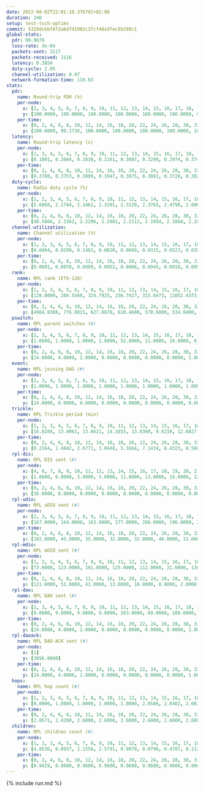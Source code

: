```yaml
---
date: 2022-08-02T22:01:10.376701+02:00
duration: 240
setup: test-tsch-optims
commit: 5320dcbbf6f2a6dfd1902c37cf48a3fec5b198c1
global-stats:
  pdr: 99.9679
  loss-rate: 3e-04
  packets-sent: 3117
  packets-received: 3116
  latency: 0.3854
  duty-cycle: 2.95
  channel-utilization: 0.07
  network-formation-time: 110.03
stats:
  pdr:
    name: Round-trip PDR (%)
    per-node:
      x: [2, 3, 4, 5, 6, 7, 8, 9, 10, 11, 12, 13, 14, 15, 16, 17, 18, 19, 20, 21, 22, 23, 24, 25]
      y: [100.0000, 100.0000, 100.0000, 100.0000, 100.0000, 100.0000, 99.2063, 100.0000, 100.0000, 100.0000, 100.0000, 100.0000, 100.0000, 100.0000, 100.0000, 100.0000, 100.0000, 100.0000, 100.0000, 100.0000, 100.0000, 100.0000, 100.0000, 100.0000]
    per-time:
      x: [0, 2, 4, 6, 8, 10, 12, 14, 16, 18, 20, 22, 24, 26, 28, 30, 32, 34, 36, 38, 40, 42, 44, 46, 48, 50]
      y: [100.0000, 99.1736, 100.0000, 100.0000, 100.0000, 100.0000, 100.0000, 100.0000, 100.0000, 100.0000, 100.0000, 100.0000, 100.0000, 100.0000, 100.0000, 100.0000, 100.0000, 100.0000, 100.0000, 100.0000, 100.0000, 100.0000, 100.0000, 100.0000, 100.0000, 100.0000]
  latency:
    name: Round-trip latency (s)
    per-node:
      x: [2, 3, 4, 5, 6, 7, 8, 9, 10, 11, 12, 13, 14, 15, 16, 17, 18, 19, 20, 21, 22, 23, 24, 25]
      y: [0.1801, 0.2044, 0.1638, 0.2161, 0.3087, 0.3298, 0.2974, 0.3746, 0.2337, 0.3043, 0.2117, 0.4063, 0.3097, 0.4223, 0.3461, 0.5036, 0.4075, 0.5164, 0.5435, 0.5518, 0.5065, 0.5565, 0.7185, 0.6740]
    per-time:
      x: [0, 2, 4, 6, 8, 10, 12, 14, 16, 18, 20, 22, 24, 26, 28, 30, 32, 34, 36, 38, 40, 42, 44, 46, 48, 50]
      y: [0.3780, 0.3753, 0.3809, 0.3947, 0.3975, 0.3881, 0.3728, 0.3829, 0.3905, 0.3885, 0.3806, 0.4023, 0.3628, 0.3796, 0.3829, 0.3610, 0.3784, 0.3975, 0.3646, 0.3968, 0.3762, 0.3933, 0.3955, 0.3825, 0.4057, 0.4131]
  duty-cycle:
    name: Radio duty cycle (%)
    per-node:
      x: [1, 2, 3, 4, 5, 6, 7, 8, 9, 10, 11, 12, 13, 14, 15, 16, 17, 18, 19, 20, 21, 22, 23, 24, 25]
      y: [5.6868, 2.1744, 2.3462, 2.3391, 2.3120, 2.3765, 2.4798, 2.0869, 2.3549, 2.3757, 2.4456, 2.3700, 2.5034, 2.4683, 2.3849, 2.3398, 2.4236, 2.5829, 2.6319, 2.8457, 2.6553, 2.5552, 2.5080, 2.6305, 2.7224]
    per-time:
      x: [0, 2, 4, 6, 8, 10, 12, 14, 16, 18, 20, 22, 24, 26, 28, 30, 32, 34, 36, 38, 40, 42, 44, 46, 48, 50, 52, 54, 56, 58, 60, 62, 64, 66, 68, 70, 72, 74, 76, 78, 80, 82, 84, 86, 88, 90, 92, 94, 96, 98, 100, 102, 104, 106, 108, 110, 112, 114, 116, 118, 120, 122, 124, 126, 128, 130, 132, 134, 136, 138, 140, 142, 144, 146, 148, 150, 152, 154, 156, 158, 160, 162, 164, 166, 168, 170, 172, 174, 176, 178, 180, 182, 184, 186, 188, 190, 192, 194, 196, 198, 200, 202, 204, 206, 208, 210, 212, 214, 216, 218, 220, 222, 224, 226, 228, 230, 232, 234, 236, 238]
      y: [40.5866, 2.2362, 2.2296, 2.2001, 2.2112, 2.1954, 2.1860, 2.2044, 2.1544, 2.1899, 2.1838, 2.1767, 2.1873, 2.1818, 2.2233, 2.2043, 2.1913, 2.6053, 2.5971, 2.5004, 2.4487, 2.1892, 2.1953, 2.1899, 2.1323, 2.1982, 2.2880, 9.5124, 2.2130, 3.2267, 3.6099, 2.4767, 2.3966, 2.3818, 2.3426, 4.3885, 2.3483, 2.3069, 2.3317, 2.3037, 2.3976, 2.6194, 2.3669, 2.1579, 2.0135, 1.9997, 2.0014, 1.9991, 1.9949, 1.9991, 1.9993, 2.0031, 1.9937, 1.9901, 1.9887, 1.9914, 2.0007, 2.0200, 1.9974, 1.9996, 1.9931, 1.9905, 1.9892, 1.9931, 1.9981, 1.9985, 1.9958, 2.0009, 1.9931, 1.9916, 1.9935, 2.0124, 1.9964, 1.9976, 2.0026, 1.9944, 1.9941, 1.9940, 1.9887, 1.9895, 1.9901, 1.9936, 1.9987, 2.0028, 1.9967, 2.0066, 1.9923, 1.9927, 1.9918, 1.9939, 1.9972, 1.9939, 1.9942, 1.9919, 1.9989, 1.9946, 1.9923, 1.9934, 1.9930, 2.0004, 2.0063, 1.9958, 1.9996, 1.9971, 1.9939, 1.9950, 1.9893, 1.9896, 2.0011, 1.9967, 1.9962, 1.9967, 1.9980, 1.9915, 2.0020, 1.9866, 1.9930, 1.9933, 2.0001, 2.0028]
  channel-utilization:
    name: Channel utilization (%)
    per-node:
      x: [1, 2, 3, 4, 5, 6, 7, 8, 9, 10, 11, 12, 13, 14, 15, 16, 17, 18, 19, 20, 21, 22, 23, 24, 25]
      y: [0.0464, 0.0299, 0.1483, 0.0820, 0.0669, 0.0315, 0.0523, 0.0392, 0.0334, 0.0599, 0.0319, 0.0426, 0.0729, 0.0324, 0.0432, 0.0887, 0.0341, 0.1722, 0.0271, 0.0420, 0.0326, 0.0300, 0.0205, 0.0231, 0.0242]
    per-time:
      x: [0, 2, 4, 6, 8, 10, 12, 14, 16, 18, 20, 22, 24, 26, 28, 30, 32, 34, 36, 38, 40, 42, 44, 46, 48, 50, 52, 54, 56, 58, 60, 62, 64, 66, 68, 70, 72, 74, 76, 78, 80, 82, 84, 86, 88, 90, 92, 94, 96, 98, 100, 102, 104, 106, 108, 110, 112, 114, 116, 118, 120, 122, 124, 126, 128, 130, 132, 134, 136, 138, 140, 142, 144, 146, 148, 150, 152, 154, 156, 158, 160, 162, 164, 166, 168, 170, 172, 174, 176, 178, 180, 182, 184, 186, 188, 190, 192, 194, 196, 198, 200, 202, 204, 206, 208, 210, 212, 214, 216, 218, 220, 222, 224, 226, 228, 230, 232, 234, 236, 238]
      y: [0.0601, 0.0970, 0.0989, 0.0952, 0.0966, 0.0945, 0.0918, 0.0954, 0.0937, 0.0932, 0.0910, 0.0917, 0.0925, 0.0873, 0.1024, 0.0971, 0.0934, 0.2445, 0.1916, 0.1593, 0.1438, 0.0931, 0.0975, 0.0920, 0.0859, 0.0962, 0.0623, 0.0152, 0.0377, 0.2502, 0.1583, 0.1760, 0.1791, 0.1656, 0.1389, 0.1201, 0.1290, 0.1141, 0.1278, 0.1115, 0.1105, 0.1039, 0.1089, 0.0511, 0.0198, 0.0184, 0.0193, 0.0170, 0.0203, 0.0192, 0.0182, 0.0205, 0.0197, 0.0171, 0.0178, 0.0170, 0.0207, 0.0270, 0.0188, 0.0194, 0.0195, 0.0169, 0.0170, 0.0190, 0.0193, 0.0196, 0.0190, 0.0195, 0.0178, 0.0179, 0.0192, 0.0255, 0.0192, 0.0194, 0.0198, 0.0178, 0.0176, 0.0182, 0.0165, 0.0180, 0.0175, 0.0181, 0.0203, 0.0203, 0.0188, 0.0229, 0.0186, 0.0187, 0.0186, 0.0185, 0.0202, 0.0176, 0.0178, 0.0177, 0.0198, 0.0182, 0.0179, 0.0188, 0.0187, 0.0211, 0.0208, 0.0191, 0.0207, 0.0194, 0.0191, 0.0189, 0.0176, 0.0173, 0.0198, 0.0188, 0.0190, 0.0189, 0.0196, 0.0183, 0.0219, 0.0163, 0.0191, 0.0180, 0.0190, 0.0216]
  rank:
    name: RPL rank (ETX-128)
    per-node:
      x: [1, 2, 3, 4, 5, 6, 7, 8, 9, 10, 11, 12, 13, 14, 15, 16, 17, 18, 19, 20, 21, 22, 23, 24, 25]
      y: [128.0000, 260.5560, 324.7925, 256.7427, 315.6473, 11052.4373, 3652.7897, 5054.8737, 10235.9514, 11828.1597, 11814.4586, 10705.9578, 8810.0977, 11252.9969, 12038.9164, 11296.4613, 11818.6888, 2931.1348, 8680.4803, 7558.6519, 8696.3603, 7136.4787, 3165.4405, 2920.9513, 2769.9447]
    per-time:
      x: [0, 2, 4, 6, 8, 10, 12, 14, 16, 18, 20, 22, 24, 26, 28, 30, 32, 34, 36, 38, 40, 42, 44, 46, 48, 50, 52, 54, 56, 58, 60, 62, 64, 66, 68, 70, 72, 74, 76, 78, 80, 82, 84, 86, 88, 90, 92, 94, 96, 98, 100, 102, 104, 106, 108, 110, 112, 114, 116, 118, 120, 122, 124, 126, 128, 130, 132, 134, 136, 138, 140, 142, 144, 146, 148, 150, 152, 154, 156, 158, 160, 162, 164, 166, 168, 170, 172, 174, 176, 178, 180, 182, 184, 186, 188, 190, 192, 194, 196, 198, 200, 202, 204, 206, 208, 210, 212, 214, 216, 218, 220, 222, 224, 226, 228, 230, 232, 234, 236, 238, 240]
      y: [4964.8308, 776.9815, 627.6078, 610.4600, 570.6000, 534.0400, 563.3800, 562.8235, 546.5600, 543.9000, 541.4400, 541.0400, 537.8846, 524.1600, 546.4200, 590.9600, 595.6600, 585.3800, 604.2251, 584.2479, 582.4290, 586.0200, 579.7647, 570.3137, 569.9600, 560.6667, 374.0989, 407.4127, 2885.8659, 8167.1170, 15598.1143, 28634.8205, 24144.6000, 27924.6216, 29901.1929, 29981.6694, 27882.1048, 24617.0492, 27596.9756, 27329.3125, 28873.1967, 27933.8304, 25258.3780, 3120.2982, 781.9000, 774.9412, 757.3000, 758.8200, 752.9020, 724.1765, 707.9020, 688.9804, 660.8039, 647.8000, 635.7059, 627.4800, 623.3400, 610.6800, 599.9020, 592.5882, 585.8400, 585.9800, 583.7600, 576.0962, 562.1800, 553.8400, 555.4706, 545.7400, 542.0200, 545.9020, 534.7200, 531.9400, 544.6346, 532.4231, 523.0600, 510.4400, 510.4200, 511.9000, 512.3000, 512.4600, 513.6600, 512.1569, 511.4600, 511.7843, 508.3200, 501.8000, 499.1400, 500.2800, 502.2308, 495.6078, 493.1373, 487.9600, 485.4800, 483.0400, 483.8200, 483.7400, 485.5294, 484.4000, 484.6600, 489.4118, 475.5400, 471.0400, 471.3269, 467.4400, 466.9200, 464.2157, 463.7600, 463.6000, 465.2941, 461.0000, 459.4200, 460.4000, 459.0400, 457.5600, 457.0000, 455.9200, 455.6400, 453.1600, 453.0392, 453.5000, 335.5000]
  pswitch:
    name: RPL parent switches (#)
    per-node:
      x: [2, 3, 4, 5, 6, 7, 8, 9, 10, 11, 12, 13, 14, 15, 16, 17, 18, 19, 20, 21, 22, 23, 24, 25]
      y: [1.0000, 1.0000, 1.0000, 1.0000, 52.0000, 21.0000, 26.0000, 61.0000, 63.0000, 53.0000, 48.0000, 36.0000, 45.0000, 57.0000, 51.0000, 56.0000, 47.0000, 27.0000, 25.0000, 23.0000, 36.0000, 7.0000, 7.0000, 16.0000]
    per-time:
      x: [0, 2, 4, 6, 8, 10, 12, 14, 16, 18, 20, 22, 24, 26, 28, 30, 32, 34, 36, 38, 40, 42, 44, 46, 48, 50, 52, 54, 56, 58, 60, 62, 64, 66, 68, 70, 72, 74, 76, 78, 80, 82, 84, 86, 88, 90, 92, 94, 96, 98, 100, 102, 104, 106, 108, 110, 112, 114, 116, 118, 120, 122, 124, 126, 128, 130, 132, 134, 136, 138, 140, 142, 144, 146, 148, 150, 152, 154, 156, 158, 160, 162, 164, 166, 168, 170, 172, 174, 176, 178, 180, 182, 184, 186, 188, 190, 192, 194, 196, 198, 200, 202, 204, 206, 208, 210, 212, 214, 216, 218, 220, 222, 224, 226, 228, 230, 232, 234, 236]
      y: [24.0000, 4.0000, 1.0000, 0.0000, 0.0000, 0.0000, 0.0000, 1.0000, 0.0000, 0.0000, 0.0000, 0.0000, 2.0000, 0.0000, 0.0000, 0.0000, 0.0000, 0.0000, 0.0000, 0.0000, 2.0000, 0.0000, 1.0000, 1.0000, 0.0000, 1.0000, 1.0000, 1.0000, 12.0000, 76.0000, 46.0000, 54.0000, 57.0000, 53.0000, 45.0000, 43.0000, 39.0000, 44.0000, 45.0000, 40.0000, 43.0000, 38.0000, 52.0000, 5.0000, 0.0000, 1.0000, 0.0000, 0.0000, 1.0000, 1.0000, 1.0000, 1.0000, 1.0000, 0.0000, 1.0000, 0.0000, 0.0000, 0.0000, 1.0000, 1.0000, 0.0000, 0.0000, 0.0000, 2.0000, 0.0000, 0.0000, 1.0000, 0.0000, 0.0000, 1.0000, 0.0000, 0.0000, 2.0000, 2.0000, 0.0000, 0.0000, 0.0000, 0.0000, 0.0000, 0.0000, 0.0000, 1.0000, 0.0000, 1.0000, 0.0000, 0.0000, 0.0000, 0.0000, 2.0000, 1.0000, 1.0000, 0.0000, 0.0000, 0.0000, 0.0000, 0.0000, 1.0000, 0.0000, 0.0000, 1.0000, 0.0000, 0.0000, 2.0000, 0.0000, 0.0000, 1.0000, 0.0000, 0.0000, 1.0000, 0.0000, 0.0000, 0.0000, 0.0000, 0.0000, 0.0000, 0.0000, 0.0000, 0.0000, 1.0000]
  event:
    name: RPL joining DAG (#)
    per-node:
      x: [2, 3, 4, 5, 6, 7, 8, 9, 10, 11, 12, 13, 14, 15, 16, 17, 18, 19, 20, 21, 22, 23, 24, 25]
      y: [1.0000, 1.0000, 1.0000, 1.0000, 1.0000, 1.0000, 1.0000, 1.0000, 1.0000, 1.0000, 1.0000, 1.0000, 1.0000, 1.0000, 1.0000, 1.0000, 1.0000, 2.0000, 2.0000, 2.0000, 2.0000, 2.0000, 2.0000, 2.0000]
    per-time:
      x: [0, 2, 4, 6, 8, 10, 12, 14, 16, 18, 20, 22, 24, 26, 28, 30, 32, 34, 36, 38, 40, 42, 44, 46, 48, 50, 52, 54, 56, 58, 60, 62, 64, 66, 68, 70, 72, 74, 76, 78, 80, 82, 84]
      y: [24.0000, 0.0000, 0.0000, 0.0000, 0.0000, 0.0000, 0.0000, 0.0000, 0.0000, 0.0000, 0.0000, 0.0000, 0.0000, 0.0000, 0.0000, 0.0000, 0.0000, 0.0000, 0.0000, 0.0000, 0.0000, 0.0000, 0.0000, 0.0000, 0.0000, 0.0000, 0.0000, 0.0000, 0.0000, 0.0000, 0.0000, 0.0000, 0.0000, 0.0000, 0.0000, 0.0000, 0.0000, 0.0000, 0.0000, 0.0000, 0.0000, 0.0000, 7.0000]
  trickle:
    name: RPL Trickle period (min)
    per-node:
      x: [1, 2, 3, 4, 5, 6, 7, 8, 9, 10, 11, 12, 13, 14, 15, 16, 17, 18, 19, 20, 21, 22, 23, 24, 25]
      y: [16.8284, 13.9063, 13.6621, 14.1015, 13.8360, 9.6210, 12.6827, 11.6326, 9.7633, 16.2245, 9.7870, 9.9867, 10.8642, 10.4435, 9.6624, 9.4293, 9.5255, 15.7680, 15.8741, 12.2587, 12.0503, 11.4013, 14.4822, 14.4961, 13.7951]
    per-time:
      x: [0, 2, 4, 6, 8, 10, 12, 14, 16, 18, 20, 22, 24, 26, 28, 30, 32, 34, 36, 38, 40, 42, 44, 46, 48, 50, 52, 54, 56, 58, 60, 62, 64, 66, 68, 70, 72, 74, 76, 78, 80, 82, 84, 86, 88, 90, 92, 94, 96, 98, 100, 102, 104, 106, 108, 110, 112, 114, 116, 118, 120, 122, 124, 126, 128, 130, 132, 134, 136, 138, 140, 142, 144, 146, 148, 150, 152, 154, 156, 158, 160, 162, 164, 166, 168, 170, 172, 174, 176, 178, 180, 182, 184, 186, 188, 190, 192, 194, 196, 198, 200, 202, 204, 206, 208, 210, 212, 214, 216, 218, 220, 222, 224, 226, 228, 230, 232, 234, 236, 238, 240]
      y: [0.2164, 1.4842, 2.6771, 3.8448, 5.1664, 7.1434, 8.4323, 8.5668, 8.6508, 14.1558, 16.4277, 17.1267, 17.1402, 17.4763, 17.4763, 17.4763, 17.4763, 17.4763, 17.4763, 17.4763, 17.4763, 17.4763, 17.4763, 17.4763, 17.4763, 17.4763, 17.4763, 17.4763, 15.4086, 12.2336, 9.2603, 2.7259, 2.7844, 2.5079, 2.4420, 2.2853, 2.1322, 1.9098, 1.9026, 1.8688, 2.0211, 1.9541, 1.6303, 1.5067, 2.1845, 4.3691, 4.3691, 8.1265, 8.7381, 8.7381, 8.7381, 12.6789, 17.4763, 17.4763, 17.4763, 17.4763, 17.4763, 17.4763, 17.4763, 17.4763, 17.4763, 17.4763, 17.4763, 17.4763, 17.4763, 17.4763, 17.4763, 17.4763, 17.4763, 17.4763, 17.4763, 17.4763, 16.4759, 16.8671, 16.9083, 16.9520, 16.9520, 17.1267, 17.1267, 17.1267, 17.1267, 17.4763, 17.4763, 17.4763, 17.4763, 17.4763, 17.4763, 17.4763, 17.4763, 17.4763, 17.4763, 17.4763, 17.4763, 17.4763, 17.4763, 17.4763, 17.4763, 17.4763, 17.4763, 17.4763, 17.4763, 17.4763, 17.4763, 17.4763, 17.4763, 17.4763, 17.4763, 17.4763, 17.4763, 17.4763, 17.4763, 17.4763, 17.4763, 17.4763, 17.4763, 17.4763, 17.4763, 17.4763, 17.4763, 17.4763, 17.4763]
  rpl-dis:
    name: RPL DIS sent (#)
    per-node:
      x: [4, 6, 7, 8, 9, 10, 11, 12, 13, 14, 15, 16, 17, 18, 19, 20, 21, 22, 23, 24, 25]
      y: [1.0000, 6.0000, 3.0000, 5.0000, 11.0000, 13.0000, 16.0000, 12.0000, 7.0000, 19.0000, 15.0000, 15.0000, 12.0000, 23.0000, 39.0000, 39.0000, 43.0000, 41.0000, 57.0000, 53.0000, 55.0000]
    per-time:
      x: [0, 2, 4, 6, 8, 10, 12, 14, 16, 18, 20, 22, 24, 26, 28, 30, 32, 34, 36, 38, 40, 42, 44, 46, 48, 50, 52, 54, 56, 58, 60, 62, 64, 66, 68, 70, 72, 74, 76, 78, 80, 82, 84]
      y: [36.0000, 0.0000, 0.0000, 0.0000, 0.0000, 0.0000, 0.0000, 0.0000, 0.0000, 0.0000, 0.0000, 0.0000, 0.0000, 0.0000, 0.0000, 0.0000, 0.0000, 0.0000, 1.0000, 1.0000, 0.0000, 0.0000, 0.0000, 0.0000, 0.0000, 0.0000, 0.0000, 0.0000, 2.0000, 10.0000, 23.0000, 20.0000, 27.0000, 24.0000, 24.0000, 40.0000, 38.0000, 34.0000, 38.0000, 43.0000, 38.0000, 49.0000, 37.0000]
  rpl-udio:
    name: RPL uDIO sent (#)
    per-node:
      x: [2, 3, 4, 5, 6, 7, 8, 9, 10, 11, 12, 13, 14, 15, 16, 17, 18, 19, 20, 21, 22, 23, 24, 25]
      y: [167.0000, 164.0000, 163.0000, 177.0000, 286.0000, 196.0000, 200.0000, 245.0000, 293.0000, 236.0000, 283.0000, 245.0000, 236.0000, 266.0000, 249.0000, 245.0000, 242.0000, 193.0000, 178.0000, 197.0000, 188.0000, 152.0000, 162.0000, 165.0000]
    per-time:
      x: [0, 2, 4, 6, 8, 10, 12, 14, 16, 18, 20, 22, 24, 26, 28, 30, 32, 34, 36, 38, 40, 42, 44, 46, 48, 50, 52, 54, 56, 58, 60, 62, 64, 66, 68, 70, 72, 74, 76, 78, 80, 82, 84, 86, 88, 90, 92, 94, 96, 98, 100, 102, 104, 106, 108, 110, 112, 114, 116, 118, 120, 122, 124, 126, 128, 130, 132, 134, 136, 138, 140, 142, 144, 146, 148, 150, 152, 154, 156, 158, 160, 162, 164, 166, 168, 170, 172, 174, 176, 178, 180, 182, 184, 186, 188, 190, 192, 194, 196, 198, 200, 202, 204, 206, 208, 210, 212, 214, 216, 218, 220, 222, 224, 226, 228, 230, 232, 234, 236, 238, 240]
      y: [102.0000, 45.0000, 35.0000, 32.0000, 32.0000, 40.0000, 31.0000, 36.0000, 32.0000, 28.0000, 37.0000, 31.0000, 32.0000, 30.0000, 40.0000, 36.0000, 29.0000, 34.0000, 38.0000, 26.0000, 32.0000, 30.0000, 35.0000, 33.0000, 35.0000, 31.0000, 37.0000, 30.0000, 66.0000, 184.0000, 91.0000, 89.0000, 87.0000, 98.0000, 93.0000, 103.0000, 102.0000, 81.0000, 92.0000, 93.0000, 86.0000, 72.0000, 102.0000, 49.0000, 34.0000, 32.0000, 32.0000, 29.0000, 38.0000, 33.0000, 29.0000, 36.0000, 41.0000, 30.0000, 35.0000, 31.0000, 36.0000, 36.0000, 35.0000, 42.0000, 34.0000, 34.0000, 27.0000, 38.0000, 34.0000, 31.0000, 30.0000, 43.0000, 31.0000, 36.0000, 31.0000, 32.0000, 33.0000, 34.0000, 39.0000, 34.0000, 33.0000, 32.0000, 34.0000, 32.0000, 37.0000, 32.0000, 44.0000, 36.0000, 34.0000, 31.0000, 29.0000, 34.0000, 32.0000, 34.0000, 36.0000, 38.0000, 38.0000, 29.0000, 30.0000, 33.0000, 30.0000, 43.0000, 34.0000, 34.0000, 33.0000, 34.0000, 41.0000, 32.0000, 37.0000, 41.0000, 34.0000, 28.0000, 35.0000, 32.0000, 38.0000, 32.0000, 45.0000, 32.0000, 36.0000, 34.0000, 34.0000, 31.0000, 35.0000, 35.0000, 23.0000]
  rpl-mdio:
    name: RPL mDIO sent (#)
    per-node:
      x: [1, 2, 3, 4, 5, 6, 7, 8, 9, 10, 11, 12, 13, 14, 15, 16, 17, 18, 19, 20, 21, 22, 23, 24, 25]
      y: [73.0000, 123.0000, 161.0000, 125.0000, 112.0000, 31.0000, 136.0000, 102.0000, 39.0000, 27.0000, 35.0000, 44.0000, 103.0000, 34.0000, 38.0000, 39.0000, 32.0000, 38.0000, 26.0000, 40.0000, 38.0000, 45.0000, 34.0000, 35.0000, 44.0000]
    per-time:
      x: [0, 2, 4, 6, 8, 10, 12, 14, 16, 18, 20, 22, 24, 26, 28, 30, 32, 34, 36, 38, 40, 42, 44, 46, 48, 50, 52, 54, 56, 58, 60, 62, 64, 66, 68, 70, 72, 74, 76, 78, 80, 82, 84, 86, 88, 90, 92, 94, 96, 98, 100, 102, 104, 106, 108, 110, 112, 114, 116, 118, 120, 122, 124, 126, 128, 130, 132, 134, 136, 138, 140, 142, 144, 146, 148, 150, 152, 154, 156, 158, 160, 162, 164, 166, 168, 170, 172, 174, 176, 178, 180, 182, 184, 186, 188, 190, 192, 194, 196, 198, 200, 202, 204, 206, 208, 210, 212, 214, 216, 218, 220, 222, 224, 226, 228, 230, 232, 234, 236, 238, 240]
      y: [121.0000, 51.0000, 41.0000, 13.0000, 18.0000, 8.0000, 2.0000, 13.0000, 5.0000, 5.0000, 2.0000, 1.0000, 0.0000, 3.0000, 4.0000, 6.0000, 7.0000, 3.0000, 1.0000, 1.0000, 0.0000, 0.0000, 1.0000, 3.0000, 7.0000, 6.0000, 9.0000, 0.0000, 72.0000, 67.0000, 55.0000, 47.0000, 60.0000, 60.0000, 64.0000, 61.0000, 63.0000, 48.0000, 44.0000, 49.0000, 40.0000, 51.0000, 55.0000, 101.0000, 28.0000, 6.0000, 13.0000, 12.0000, 0.0000, 7.0000, 14.0000, 4.0000, 0.0000, 0.0000, 0.0000, 0.0000, 5.0000, 8.0000, 5.0000, 6.0000, 1.0000, 0.0000, 0.0000, 0.0000, 3.0000, 7.0000, 4.0000, 6.0000, 4.0000, 1.0000, 0.0000, 0.0000, 3.0000, 4.0000, 8.0000, 6.0000, 5.0000, 5.0000, 0.0000, 1.0000, 0.0000, 0.0000, 2.0000, 9.0000, 6.0000, 4.0000, 3.0000, 1.0000, 0.0000, 0.0000, 1.0000, 4.0000, 6.0000, 4.0000, 10.0000, 0.0000, 0.0000, 0.0000, 0.0000, 1.0000, 10.0000, 5.0000, 3.0000, 5.0000, 0.0000, 1.0000, 0.0000, 0.0000, 5.0000, 5.0000, 5.0000, 5.0000, 4.0000, 0.0000, 0.0000, 1.0000, 0.0000, 2.0000, 6.0000, 8.0000, 4.0000]
  rpl-dao:
    name: RPL DAO sent (#)
    per-node:
      x: [2, 3, 4, 5, 6, 7, 8, 9, 10, 11, 12, 13, 14, 15, 16, 17, 18, 19, 20, 21, 22, 23, 24, 25]
      y: [9.0000, 9.0000, 9.0000, 9.0000, 263.0000, 69.0000, 108.0000, 259.0000, 285.0000, 230.0000, 230.0000, 166.0000, 206.0000, 265.0000, 239.0000, 267.0000, 219.0000, 126.0000, 95.0000, 109.0000, 104.0000, 22.0000, 16.0000, 17.0000]
    per-time:
      x: [0, 2, 4, 6, 8, 10, 12, 14, 16, 18, 20, 22, 24, 26, 28, 30, 32, 34, 36, 38, 40, 42, 44, 46, 48, 50, 52, 54, 56, 58, 60, 62, 64, 66, 68, 70, 72, 74, 76, 78, 80, 82, 84, 86, 88, 90, 92, 94, 96, 98, 100, 102, 104, 106, 108, 110, 112, 114, 116, 118, 120, 122, 124, 126, 128, 130, 132, 134, 136, 138, 140, 142, 144, 146, 148, 150, 152, 154, 156, 158, 160, 162, 164, 166, 168, 170, 172, 174, 176, 178, 180, 182, 184, 186, 188, 190, 192, 194, 196, 198, 200, 202, 204, 206, 208, 210, 212, 214, 216, 218, 220, 222, 224, 226, 228, 230, 232, 234, 236, 238]
      y: [24.0000, 4.0000, 1.0000, 0.0000, 0.0000, 0.0000, 0.0000, 1.0000, 0.0000, 0.0000, 0.0000, 0.0000, 1.0000, 0.0000, 18.0000, 2.0000, 2.0000, 0.0000, 1.0000, 0.0000, 2.0000, 1.0000, 1.0000, 1.0000, 0.0000, 1.0000, 1.0000, 5.0000, 83.0000, 215.0000, 236.0000, 260.0000, 263.0000, 258.0000, 232.0000, 191.0000, 206.0000, 206.0000, 208.0000, 185.0000, 208.0000, 190.0000, 183.0000, 7.0000, 0.0000, 1.0000, 0.0000, 0.0000, 1.0000, 1.0000, 1.0000, 1.0000, 1.0000, 0.0000, 1.0000, 0.0000, 3.0000, 14.0000, 1.0000, 1.0000, 1.0000, 0.0000, 1.0000, 3.0000, 0.0000, 2.0000, 2.0000, 0.0000, 1.0000, 1.0000, 0.0000, 14.0000, 2.0000, 3.0000, 0.0000, 0.0000, 0.0000, 1.0000, 1.0000, 1.0000, 2.0000, 1.0000, 1.0000, 1.0000, 1.0000, 11.0000, 1.0000, 2.0000, 2.0000, 1.0000, 1.0000, 0.0000, 1.0000, 0.0000, 2.0000, 2.0000, 1.0000, 1.0000, 2.0000, 6.0000, 4.0000, 1.0000, 3.0000, 1.0000, 2.0000, 1.0000, 1.0000, 0.0000, 2.0000, 2.0000, 2.0000, 1.0000, 0.0000, 2.0000, 8.0000, 0.0000, 2.0000, 1.0000, 2.0000, 1.0000]
  rpl-daoack:
    name: RPL DAO-ACK sent (#)
    per-node:
      x: [1]
      y: [3056.0000]
    per-time:
      x: [0, 2, 4, 6, 8, 10, 12, 14, 16, 18, 20, 22, 24, 26, 28, 30, 32, 34, 36, 38, 40, 42, 44, 46, 48, 50, 52, 54, 56, 58, 60, 62, 64, 66, 68, 70, 72, 74, 76, 78, 80, 82, 84, 86, 88, 90, 92, 94, 96, 98, 100, 102, 104, 106, 108, 110, 112, 114, 116, 118, 120, 122, 124, 126, 128, 130, 132, 134, 136, 138, 140, 142, 144, 146, 148, 150, 152, 154, 156, 158, 160, 162, 164, 166, 168, 170, 172, 174, 176, 178, 180, 182, 184, 186, 188, 190, 192, 194, 196, 198, 200, 202, 204, 206, 208, 210, 212, 214, 216, 218, 220, 222, 224, 226, 228, 230, 232, 234, 236, 238]
      y: [24.0000, 4.0000, 1.0000, 0.0000, 0.0000, 0.0000, 0.0000, 1.0000, 0.0000, 0.0000, 0.0000, 0.0000, 1.0000, 0.0000, 18.0000, 2.0000, 2.0000, 0.0000, 1.0000, 0.0000, 2.0000, 1.0000, 1.0000, 1.0000, 0.0000, 1.0000, 1.0000, 3.0000, 20.0000, 56.0000, 208.0000, 260.0000, 262.0000, 258.0000, 221.0000, 188.0000, 204.0000, 205.0000, 207.0000, 184.0000, 206.0000, 189.0000, 183.0000, 7.0000, 0.0000, 1.0000, 0.0000, 0.0000, 1.0000, 1.0000, 1.0000, 1.0000, 1.0000, 0.0000, 1.0000, 0.0000, 3.0000, 14.0000, 1.0000, 1.0000, 1.0000, 0.0000, 1.0000, 3.0000, 0.0000, 2.0000, 2.0000, 0.0000, 1.0000, 1.0000, 0.0000, 14.0000, 2.0000, 3.0000, 0.0000, 0.0000, 0.0000, 1.0000, 1.0000, 1.0000, 2.0000, 1.0000, 1.0000, 1.0000, 1.0000, 11.0000, 1.0000, 2.0000, 2.0000, 1.0000, 1.0000, 0.0000, 1.0000, 0.0000, 2.0000, 2.0000, 1.0000, 1.0000, 2.0000, 6.0000, 4.0000, 1.0000, 3.0000, 1.0000, 2.0000, 1.0000, 1.0000, 0.0000, 2.0000, 2.0000, 2.0000, 1.0000, 0.0000, 2.0000, 8.0000, 0.0000, 2.0000, 1.0000, 2.0000, 1.0000]
  hops:
    name: RPL hop count (#)
    per-node:
      x: [1, 2, 3, 4, 5, 6, 7, 8, 9, 10, 11, 12, 13, 14, 15, 16, 17, 18, 19, 20, 21, 22, 23, 24, 25]
      y: [0.0000, 1.0000, 1.0000, 1.0000, 1.0000, 2.0586, 2.0402, 2.0611, 3.1381, 2.3004, 2.8727, 1.1623, 2.0050, 2.9606, 3.1080, 2.4536, 2.8057, 3.2822, 3.5704, 4.1013, 4.2487, 3.9581, 4.5578, 5.0477, 5.1131]
    per-time:
      x: [0, 2, 4, 6, 8, 10, 12, 14, 16, 18, 20, 22, 24, 26, 28, 30, 32, 34, 36, 38, 40, 42, 44, 46, 48, 50, 52, 54, 56, 58, 60, 62, 64, 66, 68, 70, 72, 74, 76, 78, 80, 82, 84, 86, 88, 90, 92, 94, 96, 98, 100, 102, 104, 106, 108, 110, 112, 114, 116, 118, 120, 122, 124, 126, 128, 130, 132, 134, 136, 138, 140, 142, 144, 146, 148, 150, 152, 154, 156, 158, 160, 162, 164, 166, 168, 170, 172, 174, 176, 178, 180, 182, 184, 186, 188, 190, 192, 194, 196, 198, 200, 202, 204, 206, 208, 210, 212, 214, 216, 218, 220, 222, 224, 226, 228, 230, 232, 234, 236, 238]
      y: [2.0571, 2.4200, 2.6000, 2.6000, 2.6000, 2.6000, 2.6000, 2.6000, 2.6000, 2.6000, 2.6000, 2.6000, 2.6200, 2.6400, 2.6400, 2.6400, 2.6400, 2.6400, 2.6400, 2.6400, 2.6000, 2.6000, 2.6000, 2.5000, 2.4800, 2.4800, 2.5593, 2.5620, 3.1183, 2.5743, 2.4368, 2.5000, 2.4800, 2.5000, 2.4400, 2.5600, 2.7200, 2.3000, 2.8400, 2.5200, 2.1800, 2.1600, 2.3200, 2.5200, 2.5200, 2.5400, 2.5600, 2.5600, 2.5600, 2.5200, 2.5200, 2.5600, 2.5200, 2.4400, 2.4000, 2.4000, 2.4000, 2.4000, 2.4400, 2.4000, 2.4000, 2.4000, 2.4000, 2.3800, 2.3600, 2.3600, 2.3600, 2.3600, 2.3600, 2.3600, 2.3600, 2.3600, 2.3800, 2.4000, 2.4000, 2.4000, 2.4000, 2.4000, 2.4000, 2.4000, 2.4000, 2.4000, 2.4000, 2.4000, 2.4000, 2.4000, 2.4000, 2.4000, 2.4000, 2.3800, 2.3600, 2.3600, 2.3600, 2.3600, 2.3600, 2.3600, 2.3600, 2.3600, 2.3600, 2.3800, 2.4000, 2.4000, 2.3200, 2.3200, 2.3200, 2.3200, 2.3200, 2.3200, 2.3200, 2.3200, 2.3200, 2.3200, 2.3200, 2.3200, 2.3200, 2.3200, 2.3200, 2.3200, 2.3200, 2.3200]
  children:
    name: RPL children count (#)
    per-node:
      x: [1, 2, 3, 4, 5, 6, 7, 8, 9, 10, 11, 12, 13, 14, 15, 16, 17, 18, 19, 20, 21, 22, 23, 24, 25]
      y: [4.8536, 0.0937, 2.1556, 2.5791, 0.9079, 0.0796, 0.4707, 0.1121, 0.0904, 2.1364, 0.0628, 1.1272, 1.1776, 0.0000, 0.9355, 1.7389, 0.4548, 2.4439, 0.0226, 1.0000, 1.2253, 0.3266, 0.0000, 0.0000, 0.0000]
    per-time:
      x: [0, 2, 4, 6, 8, 10, 12, 14, 16, 18, 20, 22, 24, 26, 28, 30, 32, 34, 36, 38, 40, 42, 44, 46, 48, 50, 52, 54, 56, 58, 60, 62, 64, 66, 68, 70, 72, 74, 76, 78, 80, 82, 84, 86, 88, 90, 92, 94, 96, 98, 100, 102, 104, 106, 108, 110, 112, 114, 116, 118, 120, 122, 124, 126, 128, 130, 132, 134, 136, 138, 140, 142, 144, 146, 148, 150, 152, 154, 156, 158, 160, 162, 164, 166, 168, 170, 172, 174, 176, 178, 180, 182, 184, 186, 188, 190, 192, 194, 196, 198, 200, 202, 204, 206, 208, 210, 212, 214, 216, 218, 220, 222, 224, 226, 228, 230, 232, 234, 236, 238]
      y: [0.9429, 0.9600, 0.9600, 0.9600, 0.9600, 0.9600, 0.9600, 0.9600, 0.9600, 0.9600, 0.9600, 0.9600, 0.9600, 0.9600, 0.9600, 0.9600, 0.9600, 0.9600, 0.9600, 0.9600, 0.9600, 0.9600, 0.9600, 0.9600, 0.9600, 0.9600, 0.9600, 0.9600, 0.9600, 0.9600, 0.9600, 0.9600, 0.9600, 0.9600, 0.9600, 0.9600, 0.9600, 0.9600, 0.9600, 0.9600, 0.9600, 0.9600, 0.9600, 0.9600, 0.9600, 0.9600, 0.9600, 0.9600, 0.9600, 0.9600, 0.9600, 0.9600, 0.9600, 0.9600, 0.9600, 0.9600, 0.9600, 0.9600, 0.9600, 0.9600, 0.9600, 0.9600, 0.9600, 0.9600, 0.9600, 0.9600, 0.9600, 0.9600, 0.9600, 0.9600, 0.9600, 0.9600, 0.9600, 0.9600, 0.9600, 0.9600, 0.9600, 0.9600, 0.9600, 0.9600, 0.9600, 0.9600, 0.9600, 0.9600, 0.9600, 0.9600, 0.9600, 0.9600, 0.9600, 0.9600, 0.9600, 0.9600, 0.9600, 0.9600, 0.9600, 0.9600, 0.9600, 0.9600, 0.9600, 0.9600, 0.9600, 0.9600, 0.9600, 0.9600, 0.9600, 0.9600, 0.9600, 0.9600, 0.9600, 0.9600, 0.9600, 0.9600, 0.9600, 0.9600, 0.9600, 0.9600, 0.9600, 0.9600, 0.9600, 0.9600]
---
```


{% include run.md %}
